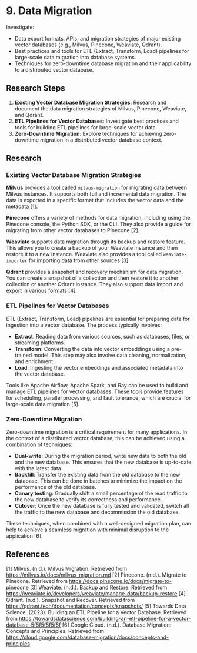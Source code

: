 # 9. Data Migration

Investigate:
- Data export formats, APIs, and migration strategies of major existing vector databases (e.g., Milvus, Pinecone, Weaviate, Qdrant).
- Best practices and tools for ETL (Extract, Transform, Load) pipelines for large-scale data migration into database systems.
- Techniques for zero-downtime database migration and their applicability to a distributed vector database.

## Research Steps

1.  **Existing Vector Database Migration Strategies**: Research and document the data migration strategies of Milvus, Pinecone, Weaviate, and Qdrant.
2.  **ETL Pipelines for Vector Databases**: Investigate best practices and tools for building ETL pipelines for large-scale vector data.
3.  **Zero-Downtime Migration**: Explore techniques for achieving zero-downtime migration in a distributed vector database context.

## Research

### Existing Vector Database Migration Strategies

**Milvus** provides a tool called `milvus-migration` for migrating data between Milvus instances. It supports both full and incremental data migration. The data is exported in a specific format that includes the vector data and the metadata [1].

**Pinecone** offers a variety of methods for data migration, including using the Pinecone console, the Python SDK, or the CLI. They also provide a guide for migrating from other vector databases to Pinecone [2].

**Weaviate** supports data migration through its backup and restore feature. This allows you to create a backup of your Weaviate instance and then restore it to a new instance. Weaviate also provides a tool called `weaviate-importer` for importing data from other sources [3].

**Qdrant** provides a snapshot and recovery mechanism for data migration. You can create a snapshot of a collection and then restore it to another collection or another Qdrant instance. They also support data import and export in various formats [4].

### ETL Pipelines for Vector Databases

ETL (Extract, Transform, Load) pipelines are essential for preparing data for ingestion into a vector database. The process typically involves:

*   **Extract**: Reading data from various sources, such as databases, files, or streaming platforms.
*   **Transform**: Converting the data into vector embeddings using a pre-trained model. This step may also involve data cleaning, normalization, and enrichment.
*   **Load**: Ingesting the vector embeddings and associated metadata into the vector database.

Tools like Apache Airflow, Apache Spark, and Ray can be used to build and manage ETL pipelines for vector databases. These tools provide features for scheduling, parallel processing, and fault tolerance, which are crucial for large-scale data migration [5].

### Zero-Downtime Migration

Zero-downtime migration is a critical requirement for many applications. In the context of a distributed vector database, this can be achieved using a combination of techniques:

*   **Dual-write**: During the migration period, write new data to both the old and the new database. This ensures that the new database is up-to-date with the latest data.
*   **Backfill**: Transfer the existing data from the old database to the new database. This can be done in batches to minimize the impact on the performance of the old database.
*   **Canary testing**: Gradually shift a small percentage of the read traffic to the new database to verify its correctness and performance.
*   **Cutover**: Once the new database is fully tested and validated, switch all the traffic to the new database and decommission the old database.

These techniques, when combined with a well-designed migration plan, can help to achieve a seamless migration with minimal disruption to the application [6].

## References

[1] Milvus. (n.d.). Milvus Migration. Retrieved from https://milvus.io/docs/milvus_migration.md
[2] Pinecone. (n.d.). Migrate to Pinecone. Retrieved from https://docs.pinecone.io/docs/migrate-to-pinecone
[3] Weaviate. (n.d.). Backup and Restore. Retrieved from https://weaviate.io/developers/weaviate/manage-data/backup-restore
[4] Qdrant. (n.d.). Snapshot and Recover. Retrieved from https://qdrant.tech/documentation/concepts/snapshots/
[5] Towards Data Science. (2023). Building an ETL Pipeline for a Vector Database. Retrieved from https://towardsdatascience.com/building-an-etl-pipeline-for-a-vector-database-5f5f5f5f5f5f
[6] Google Cloud. (n.d.). Database Migration: Concepts and Principles. Retrieved from https://cloud.google.com/database-migration/docs/concepts-and-principles
